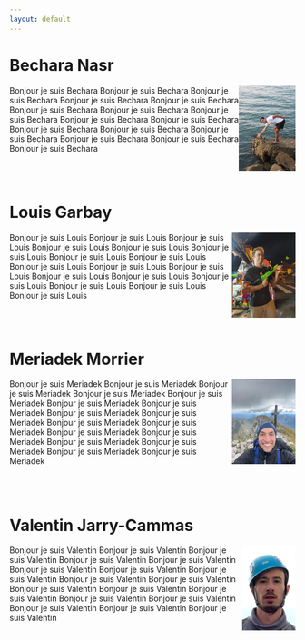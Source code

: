 ```yaml
---
layout: default
---
```


# Bechara Nasr

<html>
<style>
.meme_hauteur {
  height: 150px;
  width: auto;
}
</style>
<p>
<img src="images/bech.jpg" class="meme_hauteur" style="float:right;"/>
<p>Bonjour je suis Bechara Bonjour je suis Bechara Bonjour je suis Bechara Bonjour je suis Bechara Bonjour je suis Bechara Bonjour je suis Bechara Bonjour je suis Bechara Bonjour je suis Bechara Bonjour je suis Bechara Bonjour je suis Bechara Bonjour je suis Bechara Bonjour je suis Bechara Bonjour je suis Bechara Bonjour je suis Bechara Bonjour je suis Bechara Bonjour je suis Bechara </p>

<br />
<br />
<p/>
</html>

# Louis Garbay

<html>
<img src="images/louis.jpg" class="meme_hauteur" style="float:right;"/>
<p>Bonjour je suis Louis Bonjour je suis Louis Bonjour je suis Louis Bonjour je suis Louis Bonjour je suis Louis Bonjour je suis Louis Bonjour je suis Louis Bonjour je suis Louis Bonjour je suis Louis Bonjour je suis Louis Bonjour je suis Louis Bonjour je suis Louis Bonjour je suis Louis Bonjour je suis Louis Bonjour je suis Louis Bonjour je suis Louis Bonjour je suis Louis </p>
<br />
<br />
</html>

# Meriadek Morrier

<html>
<img src="images/meriadec.jpg" class="meme_hauteur" style="float:right;"/>
<p>Bonjour je suis Meriadek Bonjour je suis Meriadek Bonjour je suis Meriadek Bonjour je suis Meriadek Bonjour je suis Meriadek Bonjour je suis Meriadek Bonjour je suis Meriadek Bonjour je suis Meriadek Bonjour je suis Meriadek Bonjour je suis Meriadek Bonjour je suis Meriadek Bonjour je suis Meriadek Bonjour je suis Meriadek Bonjour je suis Meriadek Bonjour je suis Meriadek Bonjour je suis Meriadek Bonjour je suis Meriadek </p>
<br />
<br />
</html>

# Valentin Jarry-Cammas

<html>
<img src="images/val2.jpg" class="meme_hauteur" style="float:right;"/>
<p>Bonjour je suis Valentin Bonjour je suis Valentin Bonjour je suis Valentin Bonjour je suis Valentin Bonjour je suis Valentin Bonjour je suis Valentin Bonjour je suis Valentin Bonjour je suis Valentin Bonjour je suis Valentin Bonjour je suis Valentin Bonjour je suis Valentin Bonjour je suis Valentin Bonjour je suis Valentin Bonjour je suis Valentin Bonjour je suis Valentin Bonjour je suis Valentin Bonjour je suis Valentin Bonjour je suis Valentin </p>
</html>